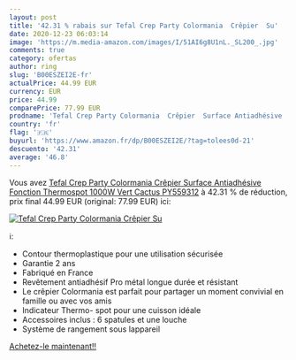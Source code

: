 ```yaml
---
layout: post
title: '42.31 % rabais sur Tefal Crep Party Colormania  Crêpier  Su'
date: 2020-12-23 06:03:14
image: 'https://m.media-amazon.com/images/I/51AI6g8U1nL._SL200_.jpg'
comments: true
category: ofertas
author: ring
slug: 'B00ESZEI2E-fr'
actualPrice: 44.99 EUR
currency: EUR
price: 44.99
comparePrice: 77.99 EUR
prodname: 'Tefal Crep Party Colormania  Crêpier  Surface Antiadhésive  Fonction Thermospot  1000W  Vert Cactus PY559312'
country: 'fr'
flag: '🇫🇷'
buyurl: 'https://www.amazon.fr/dp/B00ESZEI2E/?tag=tolees0d-21'
descuento: '42.31'
average: '46.8'
---
```


Vous avez [Tefal Crep Party Colormania  Crêpier  Surface Antiadhésive  Fonction Thermospot  1000W  Vert Cactus PY559312](https://www.amazon.fr/dp/B00ESZEI2E/?tag=tolees0d-21)  à  42.31 % de réduction, prix final  44.99 EUR (original: 77.99 EUR) ici:

[![Tefal Crep Party Colormania  Crêpier  Su](https://m.media-amazon.com/images/I/51AI6g8U1nL._SL200_.jpg)](https://www.amazon.fr/dp/B00ESZEI2E/?tag=tolees0d-21)

ℹ️:

- Contour thermoplastique pour une utilisation sécurisée
- Garantie 2 ans
- Fabriqué en France
- Revêtement antiadhésif Pro métal longue durée et résistant
- Le crêpier Colormania est parfait pour partager un moment convivial en famille ou avec vos amis
- Indicateur Thermo- spot pour une cuisson idéale
- Accessoires inclus : 6 spatules et une louche
- Système de rangement sous lappareil

[Achetez-le maintenant!!](https://www.amazon.fr/dp/B00ESZEI2E/?tag=tolees0d-21)
